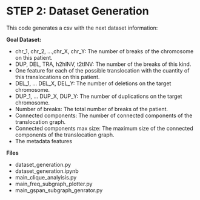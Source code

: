 # STEP 2: Dataset Generation

This code generates a csv with the next dataset information:

**Goal Dataset:**
* chr_1, chr_2, ...,chr_X, chr_Y: The number of breaks of the chromosome on this patient. 
* DUP, DEL, TRA, h2hINV, t2tINV: The number of the breaks of this kind. 
* One feature for each of the possible translocation with the cuantity of this translocations on this patient. 
* DEL_1, ... DEL_X, DEL_Y: The number of deletions on the target chromosome. 
* DUP_1, ... DUP_X, DUP_Y: The number of duplications on the target chromosome. 
* Number of breaks: The total number of breaks of the patient. 
* Connected components: The number of connected components of the translocation graph.
* Connected components max size: The maximum size of the connected components of the translocation graph.
* The metadata features

**Files**
* dataset_generation.py
* dataset_generation.ipynb
* main_clique_analyisis.py
* main_freq_subgraph_plotter.py
* main_gspan_subgraph_genrator.py